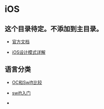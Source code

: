 # iOS

## 这个目录待定。不添加到主目录。

* [官方文档](https://developer.apple.com/ios/)

* [iOS设计模式详解](https://www.jianshu.com/p/e5c69c7b8c00)

## 语言分类

* [OC和Swift比较](https://www.jianshu.com/p/818539a539e4)

* [swift入门](https://www.runoob.com/swift/swift-tutorial.html)

* []()